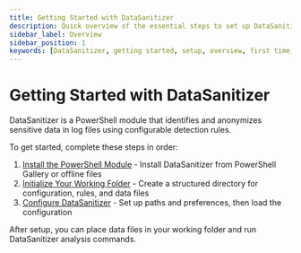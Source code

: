 ```yaml
---
title: Getting Started with DataSanitizer
description: Quick overview of the essential steps to set up DataSanitizer for data anonymization projects.
sidebar_label: Overview
sidebar_position: 1
keywords: [DataSanitizer, getting started, setup, overview, first time, quick start]
---
```


# Getting Started with DataSanitizer

DataSanitizer is a PowerShell module that identifies and anonymizes sensitive data in log files using configurable detection rules.

To get started, complete these steps in order:

1. [Install the PowerShell Module](install-module.md) - Install DataSanitizer from PowerShell Gallery or offline files
2. [Initialize Your Working Folder](new-working%20folder.md) - Create a structured directory for configuration, rules, and data files
3. [Configure DataSanitizer](update-config-file.md) - Set up paths and preferences, then load the configuration

After setup, you can place data files in your working folder and run DataSanitizer analysis commands.
